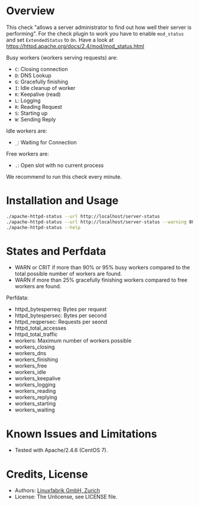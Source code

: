 # Overview

This check "allows a server administrator to find out how well their server is performing". For the check plugin to work you have to enable `mod_status` and set `ExtendedStatus` to `On`. Have a look at https://httpd.apache.org/docs/2.4/mod/mod_status.html

Busy workers (workers serving requests) are:
* `C`: Closing connection
* `D`: DNS Lookup
* `G`: Gracefully finishing
* `I`: Idle cleanup of worker
* `K`: Keepalive (read)
* `L`: Logging
* `R`: Reading Request
* `S`: Starting up
* `W`: Sending Reply

Idle workers are:
* `_`: Waiting for Connection

Free workers are:
* `.`: Open slot with no current process

We recommend to run this check every minute.


# Installation and Usage

```bash
./apache-httpd-status --url http://localhost/server-status
./apache-httpd-status --url http://localhost/server-status --warning 80 --critical 90
./apache-httpd-status --help
```

# States and Perfdata

* WARN or CRIT if more than 90% or 95% busy workers compared to the total possible number of workers are found.
* WARN if more than 25% gracefully finishing workers compared to free workers are found.

Perfdata:

* httpd_bytesperreq: Bytes per request
* httpd_bytespersec: Bytes per second
* httpd_reqpersec: Requests per seond
* httpd_total_accesses
* httpd_total_traffic
* workers: Maximum number of workers possible
* workers_closing
* workers_dns
* workers_finishing
* workers_free
* workers_idle
* workers_keepalive
* workers_logging
* workers_reading
* workers_replying
* workers_starting
* workers_waiting


# Known Issues and Limitations

* Tested with Apache/2.4.6 (CentOS 7).


# Credits, License

* Authors: [Linuxfabrik GmbH, Zurich](https://www.linuxfabrik.ch)
* License: The Unlicense, see LICENSE file.


